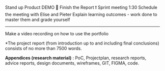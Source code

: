 Stand up
Product DEMO 👀
Finish the Report ❗
Sprint meeting 1:30 
Schedule the meeting with Elise and Pieter
Explain learning outcomes - work done to master them and grade yourself

___
Make a video recording on how to use the portfolio

\*The project report (from introduction up to and including final conclusions) consists of no more than 7500 words.

**Appendices (research material)** : PoC, Projectplan, research reports, advice reports, design documents, wireframes, GIT, FIGMA, code.